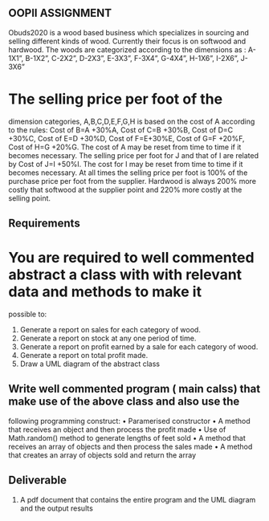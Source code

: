## OOPII ASSIGNMENT
Obuds2020 is a wood based business which specializes in sourcing and selling different kinds of wood.
Currently their focus is on softwood and hardwood.
The woods are categorized according to the dimensions as :
A-1X1”,
B-1X2”,
C-2X2”,
D-2X3”,
E-3X3”,
F-3X4”,
G-4X4”,
H-1X6”,
I-2X6”,
J-3X6”
# The selling price per foot of the
dimension categories, A,B,C,D,E,F,G,H is based on the cost of A according to the rules:
Cost of B=A +30%A,
Cost of C=B +30%B,
Cost of D=C +30%C,
Cost of E=D +30%D,
Cost of F=E+30%E,
Cost of G=F +20%F, 
Cost of H=G +20%G.
 The cost of A may be reset from time to time if it becomes necessary.
The selling price per foot for J and that of I are related by Cost of J=I +50%I. The cost for I may be
reset from time to time if it becomes necessary.
At all times the selling price per foot is 100% of the purchase price per foot from the supplier.
Hardwood is always 200% more costly that softwood at the supplier point and 220% more costly at the
selling point.
## Requirements
# You are required to well commented abstract a class with with relevant data and methods to make it
possible to:
1. Generate a report on sales for each category of wood.
2. Generate a report on stock at any one period of time.
3. Generate a report on profit earned by a sale for each category of wood.
4. Generate a report on total profit made.
5. Draw a UML diagram of the abstract class
## Write well commented program ( main calss) that make use of the above class and also use the
following programming construct:
• Paramerised constructor
• A method that receives an object and then process the profit made
• Use of Math.random() method to generate lengths of feet sold
• A method that receives an array of objects and then process the sales made
• A method that creates an array of objects sold and return the array
## Deliverable
1. A pdf document that contains the entire program and the UML diagram and the output results